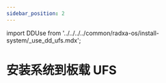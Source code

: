 ```yaml
---
sidebar_position: 2
---
```


import DDUse from '../../../../common/radxa-os/install-system/\_use_dd_ufs.mdx';

# 安装系统到板载 UFS

<DDUse tag="ufs_board" />
